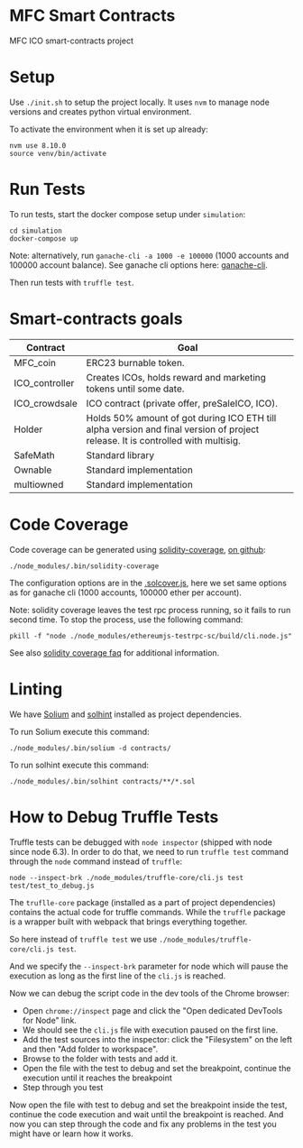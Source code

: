 # MFC Smart Contracts

MFC ICO smart-contracts project

# Setup

Use `./init.sh` to setup the project locally.
It uses `nvm` to manage node versions and creates python virtual environment.

To activate the environment when it is set up already:

```
nvm use 8.10.0
source venv/bin/activate
```

# Run Tests

To run tests, start the docker compose setup under `simulation`:

```
cd simulation
docker-compose up
```

Note: alternatively, run `ganache-cli -a 1000 -e 100000` (1000 accounts and 100000 account balance).
See ganache cli options here: [ganache-cli](https://github.com/trufflesuite/ganache-cli).

Then run tests with `truffle test`.

# Smart-contracts goals

| Contract | Goal |
| ------ | ------ |
| MFC_coin | ERC23 burnable token. |
| ICO_controller | Creates ICOs, holds reward and marketing tokens until some date. |
| ICO_crowdsale | ICO contract (private offer, preSaleICO, ICO). |
| Holder | Holds 50% amount of got during ICO ETH till alpha version and final version of project release. It is controlled with multisig. |
| SafeMath | Standard library |
| Ownable | Standard implementation |
| multiowned | Standard implementation |

# Code Coverage

Code coverage can be generated using [solidity-coverage](https://www.npmjs.com/package/solidity-coverage), [on github](https://github.com/sc-forks/solidity-coverage):

```
./node_modules/.bin/solidity-coverage
```

The configuration options are in the [.solcover.js](./.solcover.js), here we set same options as for ganache cli (1000 accounts, 100000 ether per account).

Note: solidity coverage leaves the test rpc process running, so it fails to run second time.
To stop the process, use the following command:

```
pkill -f "node ./node_modules/ethereumjs-testrpc-sc/build/cli.node.js"
```

See also [solidity coverage faq](https://github.com/sc-forks/solidity-coverage/blob/master/docs/faq.md) for additional information.

# Linting

We have [Solium](https://github.com/duaraghav8/Solium/) and [solhint](https://github.com/protofire/solhint) installed as project dependencies.

To run Solium execute this command:

```
./node_modules/.bin/solium -d contracts/
```

To run solhint execute this command:

```
./node_modules/.bin/solhint contracts/**/*.sol
```

# How to Debug Truffle Tests

Truffle tests can be debugged with `node inspector` (shipped with node since node 6.3).
In order to do that, we need to run `truffle test` command through the `node` command instead of `truffle`:

```
node --inspect-brk ./node_modules/truffle-core/cli.js test test/test_to_debug.js
```

The `truflle-core` package (installed as a part of project dependencies) contains the actual code for truffle commands.
While the `truffle` package is a wrapper built with webpack that brings everything together.

So here instead of `truffle test` we use `./node_modules/truffle-core/cli.js test`.

And we specify the `--inspect-brk` parameter for node which will pause the execution as long as the first line of the `cli.js` is reached.

Now we can debug the script code in the dev tools of the Chrome browser:

- Open `chrome://inspect` page and click the "Open dedicated DevTools for Node" link.
- We should see the `cli.js` file with execution paused on the first line.
- Add the test sources into the inspector: click the "Filesystem" on the left and then "Add folder to workspace".
- Browse to the folder with tests and add it.
- Open the file with the test to debug and set the breakpoint, continue the execution until it reaches the breakpoint
- Step through you test

Now open the file with test to debug and set the breakpoint inside the test, continue the code execution and wait until the breakpoint is reached.
And now you can step through the code and fix any problems in the test you might have or learn how it works.
